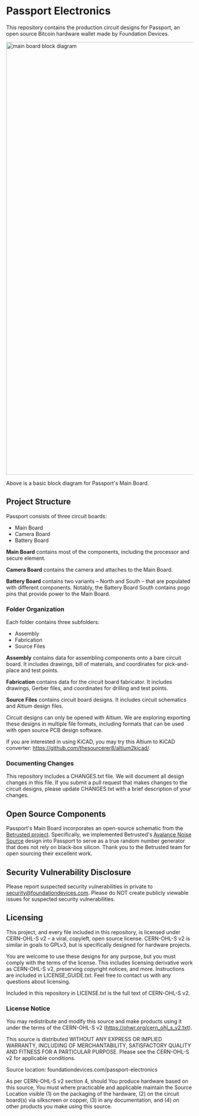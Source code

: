 # Passport Electronics

This repository contains the production circuit designs for Passport, an open source Bitcoin hardware wallet made by Foundation Devices.

<img width="1165" alt="main board block diagram" src="https://user-images.githubusercontent.com/14018740/98994794-5fa6eb80-24fe-11eb-8832-4fdf604ca25d.png">

Above is a basic block diagram for Passport's Main Board.

## Project Structure
Passport consists of three circuit boards:
- Main Board
- Camera Board
- Battery Board

**Main Board** contains most of the components, including the processor and secure element.

**Camera Board** contains the camera and attaches to the Main Board.

**Battery Board** contains two variants – North and South – that are populated with different components. Notably, the Battery Board South contains pogo pins that provide power to the Main Board.

### Folder Organization
Each folder contains three subfolders:
- Assembly
- Fabrication
- Source Files

**Assembly** contains data for assembling components onto a bare circuit board. It includes drawings, bill of materials, and coordinates for pick-and-place and test points.

**Fabrication** contains data for the circuit board fabricator. It includes drawings, Gerber files, and coordinates for drilling and test points.

**Source Files** contains circuit board designs. It includes circuit schematics and Altium design files.

Circuit designs can only be opened with Altium. We are exploring exporting these designs in multiple file formats, including formats that can be used with open source PCB design software.

If you are interested in using KiCAD, you may try this Altium to KiCAD converter: https://github.com/thesourcerer8/altium2kicad/.

### Documenting Changes
This repository includes a CHANGES.txt file. We will document all design changes in this file. If you submit a pull request that makes changes to the circuit designs, please update CHANGES.txt with a brief description of your changes.

## Open Source Components
Passport's Main Board incorporates an open-source schematic from the [Betrusted project](https://github.com/betrusted-io/betrusted-hardware-xt). Specifically, we implemented Betrusted's [Avalance Noise Source](https://betrusted.io/avalanche-noise) design into Passport to serve as a true random number generator that does not rely on black-box silicon. Thank you to the Betrusted team for open sourcing their excellent work.

## Security Vulnerability Disclosure
Please report suspected security vulnerabilities in private to security@foundationdevices.com. Please do NOT create publicly viewable issues for suspected security vulnerabilities.

## Licensing
This project, and every file included in this repository, is licensed under CERN-OHL-S v2 – a viral, copyleft, open source license. CERN-OHL-S v2 is similar in goals to GPLv3, but is specifically designed for hardware projects.

You are welcome to use these designs for any purpose, but you must comply with the terms of the license. This includes licensing derivative work as CERN-OHL-S v2, preserving copyright notices, and more. Instructions are included in LICENSE_GUIDE.txt. Feel free to contact us with any questions about licensing.

Included in this repository in LICENSE.txt is the full text of CERN-OHL-S v2.

### License Notice
You may redistribute and modify this source and make products using it
under the terms of the CERN-OHL-S v2 (https://ohwr.org/cern_ohl_s_v2.txt).

This source is distributed WITHOUT ANY EXPRESS OR IMPLIED WARRANTY,
INCLUDING OF MERCHANTABILITY, SATISFACTORY QUALITY AND FITNESS FOR A
PARTICULAR PURPOSE. Please see the CERN-OHL-S v2 for applicable conditions.

Source location: foundationdevices.com/passport-electronics

As per CERN-OHL-S v2 section 4, should You produce hardware based on this
source, You must where practicable and applicable maintain the Source Location
visible (1) on the packaging of the hardware, (2) on the circuit board(s) via
silkscreen or copper, (3) in any documentation, and (4) on other products you
make using this source.
